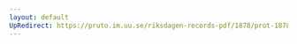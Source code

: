 ```yaml
---
layout: default
UpRedirect: https://pruto.im.uu.se/riksdagen-records-pdf/1878/prot-1878--fk--038.pdf
---
```

